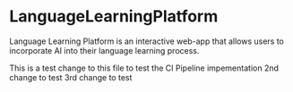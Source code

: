 # LanguageLearningPlatform
Language Learning Platform is an interactive web-app that allows users to incorporate AI into their language learning process.

This is a test change to this file to test the CI Pipeline impementation
2nd change to test
3rd change to test
